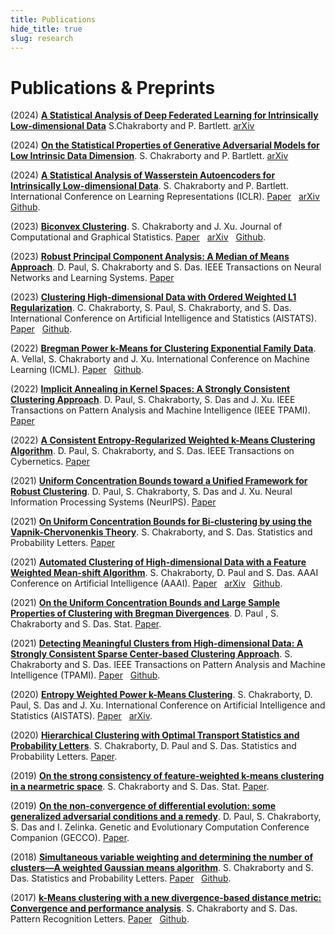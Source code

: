 ```yaml
---
title: Publications
hide_title: true
slug: research
---
```


# Publications & Preprints 
(2024) [**A Statistical Analysis of Deep Federated Learning for Intrinsically Low-dimensional Data**](https://arxiv.org/abs/2410.20659) S.Chakraborty and P. Bartlett. [<i class="ai ai-arxiv ai"></i> arXiv](https://arxiv.org/abs/2410.20659)

(2024) [**On the Statistical Properties of Generative Adversarial Models for Low Intrinsic Data Dimension**](https://arxiv.org/abs/2401.15801).
S. Chakraborty and P. Bartlett.
[<i class="ai ai-arxiv ai"></i> arXiv](https://arxiv.org/abs/2401.15801)

(2024) [**A Statistical Analysis of Wasserstein Autoencoders for Intrinsically Low-dimensional Data**](https://openreview.net/pdf?id=WjRPZsfeBO). S. Chakraborty and P. Bartlett. International Conference on Learning Representations (ICLR). [<i class="fa-solid fa-book"></i> Paper](https://openreview.net/pdf?id=WjRPZsfeBO) &nbsp; [<i class="ai ai-arxiv ai"></i> arXiv](https://arxiv.org/pdf/2402.15710) &nbsp; [<i class="fab fa-github"></i> Github](https://github.com/SaptarshiC98/WAE).

(2023) [**Biconvex Clustering**](https://www.tandfonline.com/doi/abs/10.1080/10618600.2023.2197474?journalCode=ucgs20). S. Chakraborty and J. Xu. Journal of Computational and Graphical Statistics. [<i class="fa-solid fa-book"></i> Paper](https://www.tandfonline.com/doi/abs/10.1080/10618600.2023.2197474?journalCode=ucgs20) &nbsp; [<i class="ai ai-arxiv ai"></i> arXiv](https://arxiv.org/pdf/2008.01760) &nbsp; [<i class="fab fa-github"></i> Github](https://github.com/SaptarshiC98/BCC).

(2023) [**Robust Principal Component Analysis: A Median of Means Approach**](https://ieeexplore.ieee.org/document/10210330). D. Paul, S. Chakraborty and S. Das. IEEE Transactions on Neural Networks and Learning Systems. [<i class="fa-solid fa-book"></i> Paper](https://ieeexplore.ieee.org/document/10210330)

(2023) [**Clustering High-dimensional Data with Ordered Weighted L1 Regularization**](https://proceedings.mlr.press/v206/chakraborty23a.html). C. Chakraborty, S. Paul, S. Chakraborty, and S. Das. International Conference on Artificial Intelligence and Statistics (AISTATS). [<i class="fa-solid fa-book"></i> Paper](https://proceedings.mlr.press/v206/chakraborty23a.html) &nbsp; [<i class="fab fa-github"></i> Github](https://github.com/sayanpaul123/OWL_K_Means/).

(2022) [**Bregman Power k-Means for Clustering Exponential Family Data**](https://proceedings.mlr.press/v162/vellal22a.html). A. Vellal, S. Chakraborty and J. Xu. International Conference on Machine Learning (ICML). [<i class="fa-solid fa-book"></i> Paper](https://proceedings.mlr.press/v162/vellal22a.html) &nbsp; [<i class="fab fa-github"></i> Github](https://github.com/avellal14/bregman_power_kmeans).

(2022) [**Implicit Annealing in Kernel Spaces: A Strongly Consistent Clustering Approach**](https://ieeexplore.ieee.org/document/9928792). D. Paul, S. Chakraborty, S. Das and J. Xu. IEEE Transactions on Pattern Analysis and Machine Intelligence (IEEE TPAMI). [<i class="fa-solid fa-book"></i> Paper](https://ieeexplore.ieee.org/document/9928792)

(2022) [**A Consistent Entropy-Regularized Weighted k-Means Clustering Algorithm**](https://ieeexplore.ieee.org/document/9781349). D. Paul, S. Chakraborty, and S. Das. IEEE Transactions on Cybernetics. [<i class="fa-solid fa-book"></i> Paper](https://ieeexplore.ieee.org/document/9781349)

(2021) [**Uniform Concentration Bounds toward a Unified  Framework for Robust Clustering**](https://proceedings.neurips.cc/paper/2021/hash/460b491b917d4185ed1f5be97229721a-Abstract.html). D. Paul, S. Chakraborty, S. Das and J. Xu. Neural Information Processing Systems (NeurIPS). [<i class="fa-solid fa-book"></i> Paper](https://proceedings.neurips.cc/paper/2021/hash/460b491b917d4185ed1f5be97229721a-Abstract.html)

(2021) [**On Uniform Concentration Bounds for Bi-clustering by using the Vapnik-Chervonenkis Theory**](https://www.sciencedirect.com/science/article/abs/pii/S016771522100064X). S. Chakraborty, and S. Das. Statistics and Probability Letters. [<i class="fa-solid fa-book"></i> Paper](https://www.sciencedirect.com/science/article/abs/pii/S016771522100064X)

(2021) [**Automated Clustering of High-dimensional Data with a Feature Weighted Mean-shift Algorithm**](https://ojs.aaai.org/index.php/AAAI/article/view/16854). S. Chakraborty, D. Paul and S. Das.  AAAI Conference on Artificial Intelligence (AAAI). [<i class="fa-solid fa-book"></i> Paper](https://ojs.aaai.org/index.php/AAAI/article/view/16854) &nbsp; [<i class="ai ai-arxiv ai"></i> arXiv](https://arxiv.org/pdf/2012.10929) &nbsp; [<i class="fab fa-github"></i> Github](https://github.com/SaptarshiC98/WBMSC).

(2021) [**On the Uniform Concentration Bounds and Large Sample Properties of Clustering with Bregman Divergences**](https://onlinelibrary.wiley.com/doi/abs/10.1002/sta4.360). D. Paul , S. Chakraborty and S. Das.  Stat. [<i class="fa-solid fa-book"></i> Paper](https://onlinelibrary.wiley.com/doi/abs/10.1002/sta4.360).

(2021) [**Detecting Meaningful Clusters from High-dimensional Data: A Strongly Consistent Sparse Center-based Clustering Approach**](https://ojs.aaai.org/index.php/AAAI/article/view/16854). S. Chakraborty and S. Das.  IEEE Transactions on Pattern Analysis and Machine Intelligence (TPAMI). [<i class="fa-solid fa-book"></i> Paper](https://www.computer.org/csdl/journal/tp/2022/06/09309172/1pQEdzozLwY) &nbsp; [<i class="fab fa-github"></i> Github](https://github.com/SaptarshiC98/lwk-means).

(2020) [**Entropy Weighted Power k-Means Clustering**](https://proceedings.mlr.press/v108/chakraborty20a.html). S. Chakraborty, D. Paul, S. Das and J. Xu.  International Conference on Artificial Intelligence and Statistics (AISTATS). [<i class="fa-solid fa-book"></i> Paper](https://proceedings.mlr.press/v108/chakraborty20a.html) &nbsp; [<i class="ai ai-arxiv ai"></i> arXiv](https://arxiv.org/pdf/2001.03452).

(2020) [**Hierarchical Clustering with Optimal Transport Statistics and Probability Letters**](https://www.sciencedirect.com/science/article/abs/pii/S0167715220300845). S. Chakraborty, D. Paul and S. Das.  Statistics and Probability Letters. [<i class="fa-solid fa-book"></i> Paper](https://www.sciencedirect.com/science/article/abs/pii/S0167715220300845).

(2019) [**On the strong consistency of feature-weighted k-means clustering in a nearmetric space**](https://onlinelibrary.wiley.com/doi/10.1002/sta4.227). S. Chakraborty and S. Das.  Stat. [<i class="fa-solid fa-book"></i> Paper](https://onlinelibrary.wiley.com/doi/10.1002/sta4.227).

(2019) [**On the non-convergence of differential evolution: some generalized adversarial conditions and a remedy**](https://dl.acm.org/doi/10.1145/3319619.3322007). D. Paul, S. Chakraborty, S. Das and I. Zelinka.  Genetic and Evolutionary Computation Conference Companion (GECCO). [<i class="fa-solid fa-book"></i> Paper](https://dl.acm.org/doi/10.1145/3319619.3322007).

(2018) [**Simultaneous variable weighting and determining the number of clusters—A weighted Gaussian means algorithm**](https://www.sciencedirect.com/science/article/abs/pii/S016771521830018X?via%3Dihub). S. Chakraborty and S. Das. Statistics and Probability Letters. [<i class="fa-solid fa-book"></i> Paper](https://www.sciencedirect.com/science/article/abs/pii/S016771521830018X?via%3Dihub) &nbsp; [<i class="fab fa-github"></i> Github](https://github.com/SaptarshiC98/-WG--means).

(2017) [**k-Means clustering with a new divergence-based distance metric: Convergence and performance analysis**](https://www.sciencedirect.com/science/article/abs/pii/S0167865517303380?via%3Dihub). S. Chakraborty and S. Das. Pattern Recognition Letters. [<i class="fa-solid fa-book"></i> Paper](https://www.sciencedirect.com/science/article/abs/pii/S0167865517303380?via%3Dihub) &nbsp; [<i class="fab fa-github"></i> Github](https://github.com/SaptarshiC98/Skmeans).
 
<!-- Add a style tag with CSS to control the layout -->
<style>
  .content-container {
    display: flex;
    align-items: flex-start;
  }
  .text-container {
    flex-grow: 1;
  }

  .side-image {
    margin-top: 5px;
    margin-left: 30px; /* Adjust the space between the image and the text */
    max-width: 40%; /* Adjust the width of the image */
    border-radius: 2%; /* Make the image circular */
    overflow: hidden; /* Hide anything outside of the circle */
  }

  /* Responsive design for smaller screens */
  @media (max-width: 768px) {
    .side-image {
      max-width: 100%;
      margin-left: 0;
      margin-bottom: 20px;
    }

    .content-container {
      flex-direction: column;
    }
  }
</style>
